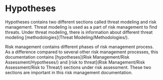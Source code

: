 # Hypotheses

Hypotheses contains two different sections called threat modeling and risk management. Threat modeling is used as a part of risk management to find threats. Under threat modeling, there is information about different threat modeling [methodologies](Threat Modeling/Methodologies/). 

Risk management contains different phases of risk management process. As a difference compared to several other risk management processes, this documentation contains [hypotheses](Risk Management/Risk Assessment/Hypotheses/) and [risk to threat](Risk Management/Risk Assessment/Risk to Threat/) sections under risk assessment. These two sections are important in this risk management documentation.
